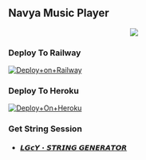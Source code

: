 <h2 align="centre">Navya Music Player</h2>



<p align="center"><a href="https://t.me/WTF_NAVYA"><img src="https://telegra.ph/file/d49ba007be76ed2566d85.jpg"></a></p>





### Deploy To Railway

[![Deploy+on+Railway](https://railway.app/button.svg)](https://railway.app/new/template?template=https://github.com/Navya-developer/MUSIC-OP-HMM&envs=API_ID,API_HASH,BOT_TOKEN,STRING_SESSION)


### Deploy To Heroku

[![Deploy+On+Heroku](https://www.herokucdn.com/deploy/button.svg)](https://heroku.com/deploy?template=https://github.com/Navya-developer/MUSIC-OP-HMM)



### Get String Session

- [𝙇𝙂𝙘𝙔・𝙎𝙏𝙍𝙄𝙉𝙂 𝙂𝙀𝙉𝙀𝙍𝘼𝙏𝙊𝙍](https://t.me/NAVYaSG_BoT)

